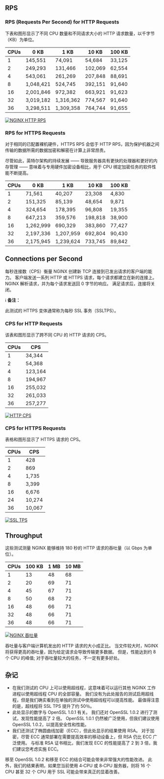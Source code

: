 ## RPS[](https://ewhisper.cn/posts/56821/#RPS)

### RPS (Requests Per Second) for HTTP Requests[](https://ewhisper.cn/posts/56821/#RPS-Requests-Per-Second-for-HTTP-Requests)

下表和图形显示了不同 CPU 数量和不同请求大小的 HTTP 请求数量，以千字节（KB）为单位。

| CPUs | 0 KB | 1 KB | 10 KB | 100 KB |
| --- | --- | --- | --- | --- |
| 1 | 145,551 | 74,091 | 54,684 | 33,125 |
| 2 | 249,293 | 131,466 | 102,069 | 62,554 |
| 4 | 543,061 | 261,269 | 207,848 | 88,691 |
| 8 | 1,048,421 | 524,745 | 392,151 | 91,640 |
| 16 | 2,001,846 | 972,382 | 663,921 | 91,623 |
| 32 | 3,019,182 | 1,316,362 | 774,567 | 91,640 |
| 36 | 3,298,511 | 1,309,358 | 764,744 | 91,655 |

[![NGINX HTTP RPS](http://pic-cdn.ewhisper.cn/img/2021/01/14/c7b0f9f5286accc2bf0c26d61a197c61-NGINX-HTTP-RPS.png)](http://pic-cdn.ewhisper.cn/img/2021/01/14/c7b0f9f5286accc2bf0c26d61a197c61-NGINX-HTTP-RPS.png "NGINX HTTP RPS")

### RPS for HTTPS Requests[](https://ewhisper.cn/posts/56821/#RPS-for-HTTPS-Requests)

对于相同的已配置裸机硬件，HTTPS RPS 会低于 HTTP RPS，因为保护机器之间传输的数据所需的数据加密和解密在计算上非常昂贵。

尽管如此，英特尔架构的持续发展 —— 导致服务器具有更快的处理器和更好的内存管理 —— 意味着与专用硬件加密设备相比，用于 CPU 绑定加密任务的软件性能不断提高。

| CPUs | 0 KB | 1 KB | 10 KB | 100 KB |
| --- | --- | --- | --- | --- |
| 1 | 71,561 | 40,207 | 23,308 | 4,830 |
| 2 | 151,325 | 85,139 | 48,654 | 9,871 |
| 4 | 324,654 | 178,395 | 96,808 | 19,355 |
| 8 | 647,213 | 359,576 | 198,818 | 38,900 |
| 16 | 1,262,999 | 690,329 | 383,860 | 77,427 |
| 32 | 2,197,336 | 1,207,959 | 692,804 | 90,430 |
| 36 | 2,175,945 | 1,239,624 | 733,745 | 89,842 |

## Connections per Second[](https://ewhisper.cn/posts/56821/#Connections-per-Second)

每秒连接数（CPS）衡量 NGINX 创建新 TCP 连接到已发出请求的客户端的能力。 客户端发送一系列 HTTP 或 HTTPS 请求，每个请求都建立在新的连接上。 NGINX 解析请求，并为每个请求发送回 0 字节的响应。 满足请求后，连接将关闭。

ℹ️ **备注：**

此测试的 HTTPS 变体通常称为每秒 SSL 事务（SSLTPS）。

### CPS for HTTP Requests[](https://ewhisper.cn/posts/56821/#CPS-for-HTTP-Requests)

该表和图形显示了跨不同 CPU 的 HTTP 请求的 CPS。

| CPUs | CPS |
| --- | --- |
| 1 | 34,344 |
| 2 | 54,368 |
| 4 | 123,164 |
| 8 | 194,967 |
| 16 | 255,032 |
| 32 | 261,033 |
| 36 | 257,277 |

[![HTTP CPS](http://pic-cdn.ewhisper.cn/img/2021/01/14/b600b200534ae9193b8d87170ae3a10b-HTTP-CPS.png)](http://pic-cdn.ewhisper.cn/img/2021/01/14/b600b200534ae9193b8d87170ae3a10b-HTTP-CPS.png "HTTP CPS")

### CPS for HTTPS Requests[](https://ewhisper.cn/posts/56821/#CPS-for-HTTPS-Requests)

表格和图形显示了 HTTPS 请求的 CPS。

| **CPUs** | **CPS** |
| --- | --- |
| 1 | 428 |
| 2 | 869 |
| 4 | 1,735 |
| 8 | 3,399 |
| 16 | 6,676 |
| 24 | 10,274 |
| 36 | 10,067 |

[![SSL TPS](http://pic-cdn.ewhisper.cn/img/2021/01/14/f729934635caf76f58f488f855e35bc1-SSL-TPS.png)](http://pic-cdn.ewhisper.cn/img/2021/01/14/f729934635caf76f58f488f855e35bc1-SSL-TPS.png "SSL TPS")

## Throughput[](https://ewhisper.cn/posts/56821/#Throughput)

这些测试测量 NGINX 能够维持 180 秒的 HTTP 请求的吞吐量（以 Gbps 为单位）。

| CPUs | 100 KB | 1 MB | 10 MB |
| --- | --- | --- | --- |
| 1 | 13 | 48 | 68 |
| 2 | 20 | 69 | 71 |
| 4 | 45 | 67 | 71 |
| 8 | 50 | 68 | 72 |
| 16 | 48 | 66 | 71 |
| 32 | 48 | 66 | 71 |
| 36 | 48 | 66 | 71 |

[![NGINX 吞吐量](http://pic-cdn.ewhisper.cn/img/2021/01/14/1e52d73a24fbeff1b3994a2f6713886a-Throughput.png)](http://pic-cdn.ewhisper.cn/img/2021/01/14/1e52d73a24fbeff1b3994a2f6713886a-Throughput.png "NGINX 吞吐量")

吞吐量与客户端计算机发出的 HTTP 请求的大小成正比。 当文件较大时，NGINX 将获得更高的吞吐量，因为给定请求会导致传输更多数据。 但是，性能达到约 8 个 CPU 的峰值; 对于吞吐量较大的任务，不一定有更多好处。

## 杂记[](https://ewhisper.cn/posts/56821/#%E6%9D%82%E8%AE%B0)

-   在我们测试的 CPU 上可以使用超线程，这意味着可以运行其他 NGINX 工作进程以使用超线程 CPU 的全部容量。 我们没有为此处报告的测试启用超线程，但是我们确实看到在单独的测试中使用超线程可以提高性能。 最值得注意的是，超线程将 SSL TPS 提升了约 50％。
-   此处显示的数字与 OpenSSL 1.0.1 有关。 我们还对 OpenSSL 1.0.2 进行了测试，发现性能提高了 2 倍。 OpenSSL 1.0.1 仍然被广泛使用，但我们建议使用 OpenSSL 1.0.2，以提高安全性和性能。
-   我们还测试了椭圆曲线加密（ECC），但此处显示的结果使用 RSA。 对于加密，尽管 ECC 通常部署在需要提高效率的移动设备上，但 RSA 仍比 ECC 广泛使用。 与标准 RSA 证书相比，我们发现 ECC 的性能提高了 2 到 3 倍，我们建议您考虑实施 ECC。

移至 OpenSSL 1.0.2 和移至 ECC 的结合可能会带来非常强大的性能改进。 此外，我们的结果表明，如果您当前使用 4‑CPU 或 8‑CPU 服务器，则将 16 个 CPU 甚至 32 个 CPU 用于 SSL 可能会带来真正的显着改善。